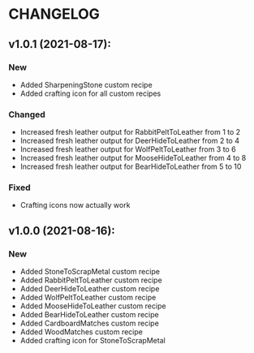 # CHANGELOG

## v1.0.1 (2021-08-17):
### New
* Added SharpeningStone custom recipe
* Added crafting icon for all custom recipes
### Changed
* Increased fresh leather output for RabbitPeltToLeather from 1 to 2
* Increased fresh leather output for DeerHideToLeather from 2 to 4
* Increased fresh leather output for WolfPeltToLeather from 3 to 6
* Increased fresh leather output for MooseHideToLeather from 4 to 8
* Increased fresh leather output for BearHideToLeather from 5 to 10
### Fixed
* Crafting icons now actually work

## v1.0.0 (2021-08-16):
### New
* Added StoneToScrapMetal custom recipe
* Added RabbitPeltToLeather custom recipe
* Added DeerHideToLeather custom recipe
* Added WolfPeltToLeather custom recipe
* Added MooseHideToLeather custom recipe
* Added BearHideToLeather custom recipe
* Added CardboardMatches custom recipe
* Added WoodMatches custom recipe
* Added crafting icon for StoneToScrapMetal
